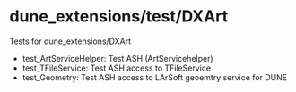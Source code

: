 # dune_extensions/test/DXArt
Tests for dune_extensions/DXArt

* test_ArtServiceHelper: Test ASH (ArtServicehelper)
* test_TFileService: Test ASH access to TFileService
* test_Geometry: Test ASH access to LArSoft geoemtry service for DUNE
